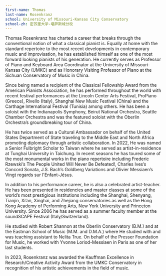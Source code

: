```yaml
---
first-name: Thomas
last-name: Rosenkranz
school: University of Missouri-Kansas City Conservatory
school-zh: 密苏里大学-堪萨斯城分校
---
```

Thomas Rosenkranz has charted a career that breaks through the conventional notion of what a classical pianist is. Equally at home with the standard repertoire to the most recent developments in contemporary music and improvisation, he has established himself as one of the most forward looking pianists of his generation. He currently serves as Professor of Piano and Keyboard Area Coordinator at the University of Missouri-Kansas City (UMKC) and as Honorary Visiting Professor of Piano at the Sichuan Conservatory of Music in China.  

Since being named a recipient of the Classical Fellowship Award from the American Pianists Association, he has performed throughout the world with recent festival performances at the Lincoln Center Arts Festival, ProPiano (Greece), Rivello (Italy), Shanghai New Music Festival (China) and the Carthage International Festival (Tunisia) among others. He has been a soloist with the Indianapolis Symphony, Beirut National Orchestra, Seattle Chamber Orchestra and was the featured soloist with the Oberlin Orchestra’s groundbreaking tour of China. 

He has twice served as a Cultural Ambassador on behalf of the United States Department of State traveling to the Middle East and North Africa promoting diplomacy through artistic collaboration. In 2022, He was named a Senior Fulbright Scholar to Taiwan where he served as artist-in-residence at Tunghai University in Taichung. In recent seasons he has toured some of the most monumental works in the piano repertoire including Frederic Rzewski’s The People United Will Never Be Defeated!, Charles Ives’s Concord Sonata, J.S. Bach’s Goldberg Variations and Olivier Messiaen’s Vingt regards sur l'Enfant-Jésus.

In addition to his performance career, he is also a celebrated artist-teacher. He has been presented in residencies and master classes at some of the world’s most prestigious institutions including the Shanghai, Shenyang, Tianjin, Xi’an, Xinghai, and Zhejiang conservatories as well as the Hong Kong Academy of Performing Arts, New York University and Princeton University.   Since 2006 he has served as a summer faculty member at the soundSCAPE Festival (Italy/Switzerland).

He studied with Robert Shannon at the Oberlin Conservatory (B.M.) and at the Eastman School of Music (M.M. and D.M.A.) where He studied with and was teaching assistant to Nelita True. On behalf of the Presser Foundation for Music, he worked with Yvonne Loriod-Messiaen in Paris as one of her last students. 

In 2023, Rosenkranz was awarded the Kauffman Excellence in Research/Creative Activity Award from the UMKC Conservatory in recognition of his artistic achievements in the field of music.